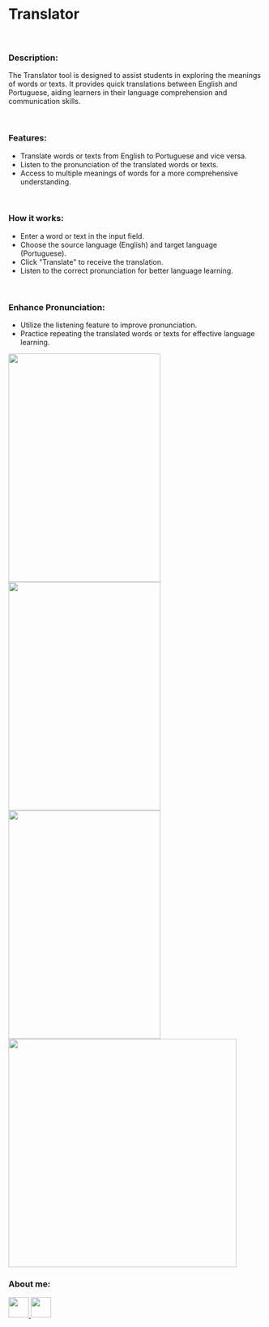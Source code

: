 <!DOCTYPE html>
<html lang="en">
<head>
    <meta charset="UTF-8">
    <meta http-equiv="X-UA-Compatible" content="IE=edge">
    <meta name="viewport" content="width=device-width, initial-scale=1.0">
</head>
<body>
  <h1>Translator</h1>
  <br>
  <h3>Description:</h3>
  <p>The Translator tool is designed to assist students in exploring the meanings of words or texts. It provides quick translations between English and Portuguese, aiding learners in their language comprehension and communication skills.</p>
  <br>
  <h3>Features:</h3>
  <ul>
    <li>Translate words or texts from English to Portuguese and vice versa.</li>
    <li>Listen to the pronunciation of the translated words or texts.</li>
    <li>Access to multiple meanings of words for a more comprehensive understanding.</li>
  </ul>
  <br>
  <h3>How it works:</h3>
  <ul>
    <li>Enter a word or text in the input field.</li>
    <li>Choose the source language (English) and target language (Portuguese).</li>
    <li>Click "Translate" to receive the translation.</li>
    <li>Listen to the correct pronunciation for better language learning.</li>
  </ul>
  <br>
  <h3>Enhance Pronunciation:</h3>
  <ul>
    <li>Utilize the listening feature to improve pronunciation.</li>
    <li>Practice repeating the translated words or texts for effective language learning.</li>
  </ul>
  <img src="https://github.com/Faabry/Englishs-Cool/assets/110841289/a750bd94-fa89-4f9c-bbae-21b7daa58f90" height=450px width=300px>
  <img src="https://github.com/Faabry/Englishs-Cool/assets/110841289/22ceb883-ad9e-4da6-8b03-30225c8dc859" height=450px width=300px>
  <img src="https://github.com/Faabry/Englishs-Cool/assets/110841289/4e3a6380-967b-4187-93bc-3590939dae1a" height=450px width=300px>
  <img src="https://github.com/Faabry/Englishs-Cool/assets/110841289/ae871d00-63d8-4737-a78e-9469cd355bca" height=450px width=450px>
  <br>
  <h3>About me: </h3>
    <a href="https://www.linkedin.com/in/airton-f-225784255/">
    <img src="https://user-images.githubusercontent.com/110841289/224358942-846f52a8-6945-49ca-8aa7-6719b2f1c603.png" height=40px width=40px>
    </a>
    <a href="https://www.instagram.com/faa_bry/">
    <img src="https://user-images.githubusercontent.com/110841289/224359564-da97e372-92b5-4229-9d73-eee2779e16c4.png" height=40px width=40px>
    </a>
  </body>
  </html>
